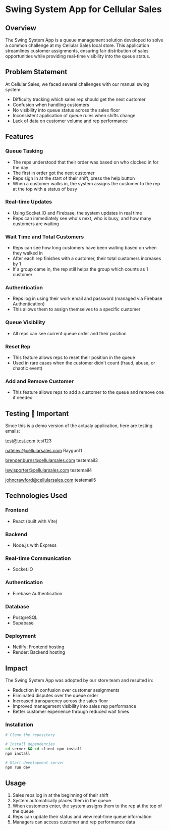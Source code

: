 # Swing System App for Cellular Sales

## Overview
The Swing System App is a queue management solution developed to solve a common challenge at my Cellular Sales local store. This application streamlines customer assignments, ensuring fair distribution of sales opportunities while providing real-time visibility into the queue status.

## Problem Statement
At Cellular Sales, we faced several challenges with our manual swing system:
- Difficulty tracking which sales rep should get the next customer
- Confusion when handling customers
- No visibility into queue status across the sales floor
- Inconsistent application of queue rules when shifts change
- Lack of data on customer volume and rep performance

## Features

### Queue Tasking
- The reps understood that their order was based on who clocked in for the day
- The first in order got the next customer
- Reps sign in at the start of their shift, press the help button
- When a customer walks in, the system assigns the customer to the rep at the top with a status of busy

### Real-time Updates
- Using Socket.IO and Firebase, the system updates in real time
- Reps can immediately see who's next, who is busy, and how many customers are waiting

### Wait Time and Total Customers
- Reps can see how long customers have been waiting based on when they walked in
- After each rep finishes with a customer, their total customers increases by 1
- If a group came in, the rep still helps the group which counts as 1 customer

### Authentication
- Reps log in using their work email and password (managed via Firebase Authentication)
- This allows them to assign themselves to a specific customer

### Queue Visibility
- All reps can see current queue order and their position

### Reset Rep
- This feature allows reps to reset their position in the queue
- Used in rare cases when the customer didn't count (fraud, abuse, or chaotic event)

### Add and Remove Customer
- This feature allows reps to add a customer to the queue and remove one if needed

## Testing 🚨 **Important** 
Since this is a demo version of the actualy application, here are testing emails:

test@test.com
test123

natelevi@cellularsales.com
Raygun11

brendenburns@cellularsales.com
testemail3

lewisporter@cellularsales.com
testemail4

johncrawford@cellularsales.com
testemail5

## Technologies Used

### Frontend
- React (built with Vite)

### Backend
- Node.js with Express

### Real-time Communication
- Socket.IO

### Authentication
- Firebase Authentication

### Database
- PostgreSQL
- Supabase

### Deployment
- Netlify: Frontend hosting
- Render: Backend hosting

## Impact
The Swing System App was adopted by our store team and resulted in:
- Reduction in confusion over customer assignments
- Eliminated disputes over the queue order
- Increased transparency across the sales floor
- Improved management visibility into sales rep performance
- Better customer experience through reduced wait times

### Installation
```bash
# Clone the repository

# Install dependencies
cd server && cd client npm install
npm install

# Start development server
npm run dev
```

## Usage
1. Sales reps log in at the beginning of their shift
2. System automatically places them in the queue
3. When customers enter, the system assigns them to the rep at the top of the queue
4. Reps can update their status and view real-time queue information
5. Managers can access customer and rep performance data
